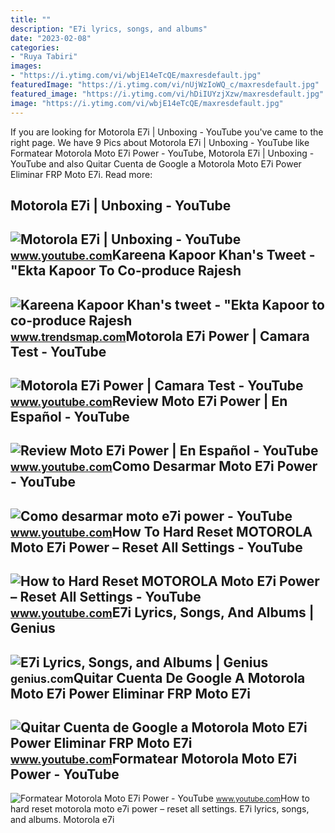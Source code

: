 ```yaml
---
title: ""
description: "E7i lyrics, songs, and albums"
date: "2023-02-08"
categories:
- "Ruya Tabiri"
images:
- "https://i.ytimg.com/vi/wbjE14eTcQE/maxresdefault.jpg"
featuredImage: "https://i.ytimg.com/vi/nUjWzIoWQ_c/maxresdefault.jpg"
featured_image: "https://i.ytimg.com/vi/hDiIUYzjXzw/maxresdefault.jpg"
image: "https://i.ytimg.com/vi/wbjE14eTcQE/maxresdefault.jpg"
---
```


If you are looking for Motorola E7i | Unboxing - YouTube you've came to the right page. We have 9 Pics about Motorola E7i | Unboxing - YouTube like Formatear Motorola Moto E7i Power - YouTube, Motorola E7i | Unboxing - YouTube and also Quitar Cuenta de Google a Motorola Moto E7i Power Eliminar FRP Moto E7i. Read more:

Motorola E7i | Unboxing - YouTube
---------------------------------

 ![Motorola E7i | Unboxing - YouTube](https://i.ytimg.com/vi/cp3Yn4mAtGM/maxresdefault.jpg) <small>www.youtube.com</small>Kareena Kapoor Khan's Tweet - "Ekta Kapoor To Co-produce Rajesh
---------------------------------------------------------------

 ![Kareena Kapoor Khan's tweet - "Ekta Kapoor to co-produce Rajesh](https://pbs.twimg.com/media/Fcyada8X0AANSFu.jpg) <small>www.trendsmap.com</small>Motorola E7i Power | Camara Test - YouTube
------------------------------------------

 ![Motorola E7i Power | Camara Test - YouTube](https://i.ytimg.com/vi/wbjE14eTcQE/maxresdefault.jpg) <small>www.youtube.com</small>Review Moto E7i Power | En Español - YouTube
--------------------------------------------

 ![Review Moto E7i Power | En Español - YouTube](https://i.ytimg.com/vi/hDiIUYzjXzw/maxresdefault.jpg) <small>www.youtube.com</small>Como Desarmar Moto E7i Power - YouTube
--------------------------------------

 ![Como desarmar moto e7i power - YouTube](https://i.ytimg.com/vi/o0NUGf5ralU/maxresdefault.jpg) <small>www.youtube.com</small>How To Hard Reset MOTOROLA Moto E7i Power – Reset All Settings - YouTube
------------------------------------------------------------------------

 ![How to Hard Reset MOTOROLA Moto E7i Power – Reset All Settings - YouTube](https://i.ytimg.com/vi/nUjWzIoWQ_c/maxresdefault.jpg) <small>www.youtube.com</small>E7i Lyrics, Songs, And Albums | Genius
--------------------------------------

 ![E7i Lyrics, Songs, and Albums | Genius](https://images.genius.com/c67feef02ca63c1e1d2e2fb01aad39ae.630x630x1.jpg) <small>genius.com</small>Quitar Cuenta De Google A Motorola Moto E7i Power Eliminar FRP Moto E7i
-----------------------------------------------------------------------

 ![Quitar Cuenta de Google a Motorola Moto E7i Power Eliminar FRP Moto E7i](https://i.ytimg.com/vi/DyafjtKv8qk/maxresdefault.jpg) <small>www.youtube.com</small>Formatear Motorola Moto E7i Power - YouTube
-------------------------------------------

 ![Formatear Motorola Moto E7i Power - YouTube](https://i.ytimg.com/vi/Mj00nTFKedI/maxresdefault.jpg) <small>www.youtube.com</small>How to hard reset motorola moto e7i power – reset all settings. E7i lyrics, songs, and albums. Motorola e7i
